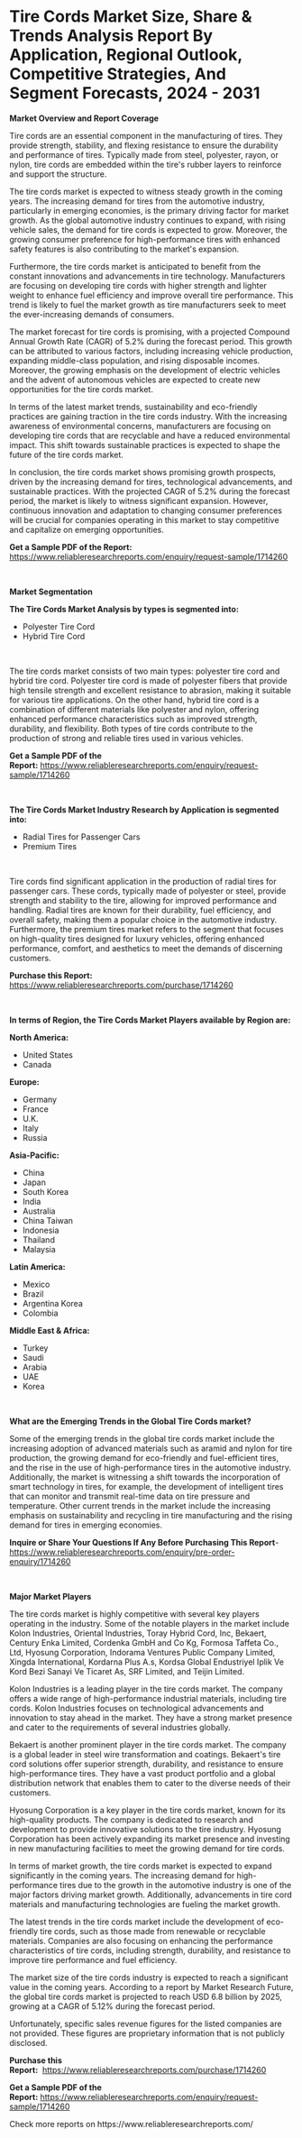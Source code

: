 <p><h1>Tire Cords Market Size, Share & Trends Analysis Report By Application, Regional Outlook, Competitive Strategies, And Segment Forecasts, 2024 - 2031</h1></p><p><strong>Market Overview and Report Coverage</strong></p>
<p><p>Tire cords are an essential component in the manufacturing of tires. They provide strength, stability, and flexing resistance to ensure the durability and performance of tires. Typically made from steel, polyester, rayon, or nylon, tire cords are embedded within the tire's rubber layers to reinforce and support the structure.</p><p>The tire cords market is expected to witness steady growth in the coming years. The increasing demand for tires from the automotive industry, particularly in emerging economies, is the primary driving factor for market growth. As the global automotive industry continues to expand, with rising vehicle sales, the demand for tire cords is expected to grow. Moreover, the growing consumer preference for high-performance tires with enhanced safety features is also contributing to the market's expansion.</p><p>Furthermore, the tire cords market is anticipated to benefit from the constant innovations and advancements in tire technology. Manufacturers are focusing on developing tire cords with higher strength and lighter weight to enhance fuel efficiency and improve overall tire performance. This trend is likely to fuel the market growth as tire manufacturers seek to meet the ever-increasing demands of consumers.</p><p>The market forecast for tire cords is promising, with a projected Compound Annual Growth Rate (CAGR) of 5.2% during the forecast period. This growth can be attributed to various factors, including increasing vehicle production, expanding middle-class population, and rising disposable incomes. Moreover, the growing emphasis on the development of electric vehicles and the advent of autonomous vehicles are expected to create new opportunities for the tire cords market.</p><p>In terms of the latest market trends, sustainability and eco-friendly practices are gaining traction in the tire cords industry. With the increasing awareness of environmental concerns, manufacturers are focusing on developing tire cords that are recyclable and have a reduced environmental impact. This shift towards sustainable practices is expected to shape the future of the tire cords market.</p><p>In conclusion, the tire cords market shows promising growth prospects, driven by the increasing demand for tires, technological advancements, and sustainable practices. With the projected CAGR of 5.2% during the forecast period, the market is likely to witness significant expansion. However, continuous innovation and adaptation to changing consumer preferences will be crucial for companies operating in this market to stay competitive and capitalize on emerging opportunities.</p></p>
<p><strong>Get a Sample PDF of the Report:</strong> <a href="https://www.reliableresearchreports.com/enquiry/request-sample/1714260">https://www.reliableresearchreports.com/enquiry/request-sample/1714260</a></p>
<p>&nbsp;</p>
<p><strong>Market Segmentation</strong></p>
<p><strong>The Tire Cords Market Analysis by types is segmented into:</strong></p>
<p><ul><li>Polyester Tire Cord</li><li>Hybrid Tire Cord</li></ul></p>
<p>&nbsp;</p>
<p><p>The tire cords market consists of two main types: polyester tire cord and hybrid tire cord. Polyester tire cord is made of polyester fibers that provide high tensile strength and excellent resistance to abrasion, making it suitable for various tire applications. On the other hand, hybrid tire cord is a combination of different materials like polyester and nylon, offering enhanced performance characteristics such as improved strength, durability, and flexibility. Both types of tire cords contribute to the production of strong and reliable tires used in various vehicles.</p></p>
<p><strong>Get a Sample PDF of the Report:</strong>&nbsp;<a href="https://www.reliableresearchreports.com/enquiry/request-sample/1714260">https://www.reliableresearchreports.com/enquiry/request-sample/1714260</a></p>
<p>&nbsp;</p>
<p><strong>The Tire Cords Market Industry Research by Application is segmented into:</strong></p>
<p><ul><li>Radial Tires for Passenger Cars</li><li>Premium Tires</li></ul></p>
<p>&nbsp;</p>
<p><p>Tire cords find significant application in the production of radial tires for passenger cars. These cords, typically made of polyester or steel, provide strength and stability to the tire, allowing for improved performance and handling. Radial tires are known for their durability, fuel efficiency, and overall safety, making them a popular choice in the automotive industry. Furthermore, the premium tires market refers to the segment that focuses on high-quality tires designed for luxury vehicles, offering enhanced performance, comfort, and aesthetics to meet the demands of discerning customers.</p></p>
<p><strong>Purchase this Report:</strong>&nbsp; <a href="https://www.reliableresearchreports.com/purchase/1714260">https://www.reliableresearchreports.com/purchase/1714260</a></p>
<p>&nbsp;</p>
<p><strong>In terms of Region, the Tire Cords Market Players available by Region are:</strong></p>
<p>
    <p> <strong> North America: </strong>
        <ul>
            <li>United States</li>
            <li>Canada</li>
        </ul>
        </p> 
    <p> <strong> Europe: </strong>
        <ul>
            <li>Germany</li>
            <li>France</li>
            <li>U.K.</li>
            <li>Italy</li>
            <li>Russia</li>
        </ul>
        </p> 
    <p> <strong> Asia-Pacific: </strong>
        <ul>
            <li>China</li>
            <li>Japan</li>
            <li>South Korea</li>
            <li>India</li>
            <li>Australia</li>
            <li>China Taiwan</li>
            <li>Indonesia</li>
            <li>Thailand</li>
            <li>Malaysia</li>
        </ul>
        </p> 
    <p> <strong> Latin America: </strong>
        <ul>
            <li>Mexico</li>
            <li>Brazil</li>
            <li>Argentina Korea</li>
            <li>Colombia</li>
        </ul>
        </p> 
    <p> <strong> Middle East & Africa: </strong>
        <ul>
            <li>Turkey</li>
            <li>Saudi</li>
            <li>Arabia</li>
            <li>UAE</li>
            <li>Korea</li>
        </ul>
    </p>
    </p>
<p>&nbsp;</p>
<p><strong>What are the Emerging Trends in the Global Tire Cords market?</strong></p>
<p><p>Some of the emerging trends in the global tire cords market include the increasing adoption of advanced materials such as aramid and nylon for tire production, the growing demand for eco-friendly and fuel-efficient tires, and the rise in the use of high-performance tires in the automotive industry. Additionally, the market is witnessing a shift towards the incorporation of smart technology in tires, for example, the development of intelligent tires that can monitor and transmit real-time data on tire pressure and temperature. Other current trends in the market include the increasing emphasis on sustainability and recycling in tire manufacturing and the rising demand for tires in emerging economies.</p></p>
<p><strong>Inquire or Share Your Questions If Any Before Purchasing This Report</strong>- <a href="https://www.reliableresearchreports.com/enquiry/pre-order-enquiry/1714260">https://www.reliableresearchreports.com/enquiry/pre-order-enquiry/1714260</a></p>
<p>&nbsp;</p>
<p><strong>Major Market Players</strong></p>
<p><p>The tire cords market is highly competitive with several key players operating in the industry. Some of the notable players in the market include Kolon Industries, Oriental Industries, Toray Hybrid Cord, Inc, Bekaert, Century Enka Limited, Cordenka GmbH and Co Kg, Formosa Taffeta Co., Ltd, Hyosung Corporation, Indorama Ventures Public Company Limited, Xingda International, Kordarna Plus A.s, Kordsa Global Endustriyel Iplik Ve Kord Bezi Sanayi Ve Ticaret As, SRF Limited, and Teijin Limited. </p><p>Kolon Industries is a leading player in the tire cords market. The company offers a wide range of high-performance industrial materials, including tire cords. Kolon Industries focuses on technological advancements and innovation to stay ahead in the market. They have a strong market presence and cater to the requirements of several industries globally.</p><p>Bekaert is another prominent player in the tire cords market. The company is a global leader in steel wire transformation and coatings. Bekaert's tire cord solutions offer superior strength, durability, and resistance to ensure high-performance tires. They have a vast product portfolio and a global distribution network that enables them to cater to the diverse needs of their customers.</p><p>Hyosung Corporation is a key player in the tire cords market, known for its high-quality products. The company is dedicated to research and development to provide innovative solutions to the tire industry. Hyosung Corporation has been actively expanding its market presence and investing in new manufacturing facilities to meet the growing demand for tire cords.</p><p>In terms of market growth, the tire cords market is expected to expand significantly in the coming years. The increasing demand for high-performance tires due to the growth in the automotive industry is one of the major factors driving market growth. Additionally, advancements in tire cord materials and manufacturing technologies are fueling the market growth.</p><p>The latest trends in the tire cords market include the development of eco-friendly tire cords, such as those made from renewable or recyclable materials. Companies are also focusing on enhancing the performance characteristics of tire cords, including strength, durability, and resistance to improve tire performance and fuel efficiency.</p><p>The market size of the tire cords industry is expected to reach a significant value in the coming years. According to a report by Market Research Future, the global tire cords market is projected to reach USD 6.8 billion by 2025, growing at a CAGR of 5.12% during the forecast period.</p><p>Unfortunately, specific sales revenue figures for the listed companies are not provided. These figures are proprietary information that is not publicly disclosed.</p></p>
<p><strong>Purchase this Report:</strong>&nbsp;&nbsp;<a href="https://www.reliableresearchreports.com/purchase/1714260">https://www.reliableresearchreports.com/purchase/1714260</a></p>
<p></p>
<p><strong>Get a Sample PDF of the Report:</strong>&nbsp;<a href="https://www.reliableresearchreports.com/enquiry/request-sample/1714260">https://www.reliableresearchreports.com/enquiry/request-sample/1714260</a></p>
<p>Check more reports on https://www.reliableresearchreports.com/</p>